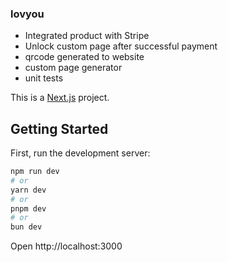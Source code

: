 ### lovyou

- Integrated product with Stripe
- Unlock custom page after successful payment
- qrcode generated to website
- custom page generator
- unit tests


This is a [Next.js](https://nextjs.org) project.

## Getting Started

First, run the development server:

```bash
npm run dev
# or
yarn dev
# or
pnpm dev
# or
bun dev
```

Open http://localhost:3000